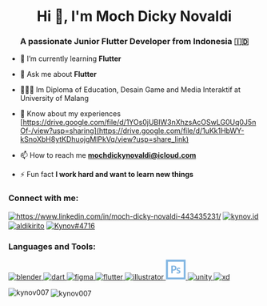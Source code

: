 <h1 align="center">Hi 👋, I'm Moch Dicky Novaldi</h1>
<h3 align="center">A passionate Junior Flutter Developer from Indonesia 🇮🇩</h3>

- 🌱 I’m currently learning **Flutter**

- 💬 Ask me about **Flutter**

- 👨🏻‍🎓 Im Diploma of Education, Desain Game and Media Interaktif at University of Malang

- 📄 Know about my experiences [https://drive.google.com/file/d/1YOs0jUBIW3nXhzsAcOSwLG0Uq0J5nOf-/view?usp=sharing](https://drive.google.com/file/d/1uKk1HbWY-kSnoXbH8ytKDhuojgMlPkVq/view?usp=share_link)

- 📫 How to reach me **mochdickynovaldi@icloud.com**

- ⚡ Fun fact **I work hard and want to learn new things**

<h3 align="left">Connect with me:</h3>
<p align="left">
<a href="https://linkedin.com/in/https://www.linkedin.com/in/moch-dicky-novaldi-443435231/" target="blank"><img align="center" src="https://raw.githubusercontent.com/rahuldkjain/github-profile-readme-generator/master/src/images/icons/Social/linked-in-alt.svg" alt="https://www.linkedin.com/in/moch-dicky-novaldi-443435231/" height="30" width="40" /></a>
<a href="https://fb.com/kynov.id" target="blank"><img align="center" src="https://raw.githubusercontent.com/rahuldkjain/github-profile-readme-generator/master/src/images/icons/Social/facebook.svg" alt="kynov.id" height="30" width="40" /></a>
<a href="https://instagram.com/aldikirito" target="blank"><img align="center" src="https://raw.githubusercontent.com/rahuldkjain/github-profile-readme-generator/master/src/images/icons/Social/instagram.svg" alt="aldikirito" height="30" width="40" /></a>
<a href="https://discord.gg/Kynov#4716" target="blank"><img align="center" src="https://raw.githubusercontent.com/rahuldkjain/github-profile-readme-generator/master/src/images/icons/Social/discord.svg" alt="Kynov#4716" height="30" width="40" /></a>
</p>



<h3 align="left">Languages and Tools:</h3>
<p align="left"> <a href="https://www.blender.org/" target="_blank" rel="noreferrer"> <img src="https://download.blender.org/branding/community/blender_community_badge_white.svg" alt="blender" width="40" height="40"/> </a> <a href="https://dart.dev" target="_blank" rel="noreferrer"> <img src="https://www.vectorlogo.zone/logos/dartlang/dartlang-icon.svg" alt="dart" width="40" height="40"/> </a> <a href="https://www.figma.com/" target="_blank" rel="noreferrer"> <img src="https://www.vectorlogo.zone/logos/figma/figma-icon.svg" alt="figma" width="40" height="40"/> </a> <a href="https://flutter.dev" target="_blank" rel="noreferrer"> <img src="https://www.vectorlogo.zone/logos/flutterio/flutterio-icon.svg" alt="flutter" width="40" height="40"/> </a> <a href="https://www.adobe.com/in/products/illustrator.html" target="_blank" rel="noreferrer"> <img src="https://www.vectorlogo.zone/logos/adobe_illustrator/adobe_illustrator-icon.svg" alt="illustrator" width="40" height="40"/> </a> <a href="https://www.photoshop.com/en" target="_blank" rel="noreferrer"> <img src="https://raw.githubusercontent.com/devicons/devicon/master/icons/photoshop/photoshop-line.svg" alt="photoshop" width="40" height="40"/> </a> <a href="https://unity.com/" target="_blank" rel="noreferrer"> <img src="https://www.vectorlogo.zone/logos/unity3d/unity3d-icon.svg" alt="unity" width="40" height="40"/> </a> <a href="https://www.adobe.com/products/xd.html" target="_blank" rel="noreferrer"> <img src="https://cdn.worldvectorlogo.com/logos/adobe-xd.svg" alt="xd" width="40" height="40"/> </a> </p>

<p><img align="left" src="https://github-readme-stats.vercel.app/api/top-langs?username=kynov007&show_icons=true&theme=dark&title_color=ffffff&text_color=ffffff&bg_color=000000&locale=en&layout=compactt" alt="kynov007" /></p>

<p>&nbsp;<img align="center" src="https://github-readme-stats.vercel.app/api?username=kynov007&show_icons=true&theme=dark&title_color=ffffff&text_color=ffffff&bg_color=000000&locale=en" alt="kynov007" /></p>

